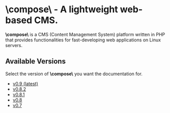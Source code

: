 # **\\compose\\**  -  A lightweight web-based CMS.


**\\compose\\** is a CMS (Content Management System) platform written in PHP that
provides functionalities for fast-developing web applications on Linux servers.

## Available Versions

Select the version of **\\compose\\** you want the documentation for.

- [v0.9 (latest)](v0.9/index)
- [v0.8.2](v0.8.2/index)
- [v0.8.1](v0.8.1/index)
- [v0.8](v0.8/index)
- [v0.7](v0.7/index)
